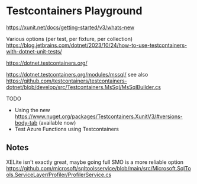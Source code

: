 # Testcontainers Playground

https://xunit.net/docs/getting-started/v3/whats-new

Various options (per test, per fixture, per collection)
https://blog.jetbrains.com/dotnet/2023/10/24/how-to-use-testcontainers-with-dotnet-unit-tests/

https://dotnet.testcontainers.org/

https://dotnet.testcontainers.org/modules/mssql/ 
  see also https://github.com/testcontainers/testcontainers-dotnet/blob/develop/src/Testcontainers.MsSql/MsSqlBuilder.cs


TODO

* Using the new https://www.nuget.org/packages/Testcontainers.XunitV3/#versions-body-tab (available now)
* Test Azure Functions using Testcontainers


## Notes

XELite isn't exactly great, maybe going full SMO is a more reliable option
https://github.com/microsoft/sqltoolsservice/blob/main/src/Microsoft.SqlTools.ServiceLayer/Profiler/ProfilerService.cs